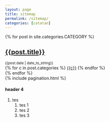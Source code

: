 ```yaml
---
layout: page
title: sitemap
permalink: /sitemap/
categories: [catatan]
---
```


<section class="articles">
  {% for post in site.categories.CATEGORY %}
  <article class="article">
    <h2 class="article-title">
      <a href="{{site.baseurl}}{{post.url}}"> {{post.title}} </a>
    </h2>
    <small class="date">{{post.date | date_to_string}}</small>
    <div class="categories">
      {% for c in post.categories %}
      <a href="#!" data-base-url="{{site.baseurl}}" class="category">{{c}}</a>
      {% endfor %}
    </div>
  </article>
  {% endfor %}
</section>
{% include pagination.html %}

#### header 4
1. tes
    1. tes 1
    1. tes 2
    1. tes 3